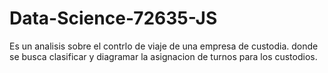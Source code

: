 # Data-Science-72635-JS
Es un analisis sobre el contrlo de viaje de una empresa de custodia. donde se busca clasificar y diagramar la asignacion de turnos para los custodios. 
